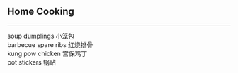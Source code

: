 ## Home Cooking

<hr>

soup dumplings 小笼包 <br>
barbecue spare ribs 红烧排骨 <br>
kung pow chicken 宫保鸡丁 <br>
pot stickers 锅贴 <br>